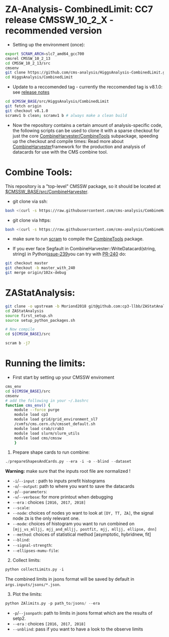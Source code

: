 # ZA-Analysis- CombinedLimit: CC7 release CMSSW_10_2_X - recommended version
- Setting up the environment (once):
```bash
export SCRAM_ARCH=slc7_amd64_gcc700
cmsrel CMSSW_10_2_13
cd CMSSW_10_2_13/src
cmsenv
git clone https://github.com/cms-analysis/HiggsAnalysis-CombinedLimit.git HiggsAnalysis/CombinedLimit
cd HiggsAnalysis/CombinedLimit
```
- Update to a reccomended tag - currently the reccomended tag is v8.1.0: see [release notes](https://github.com/cms-analysis/HiggsAnalysis-CombinedLimit/releases/tag/v8.1.0)

```bash
cd $CMSSW_BASE/src/HiggsAnalysis/CombinedLimit
git fetch origin
git checkout v8.1.0
scramv1 b clean; scramv1 b # always make a clean build
```

- Now the repository contains a certain amount of analysis-specific code, the following scripts can be used to clone it with a sparse checkout for just the core [CombineHarvester/CombineTools](https://github.com/cms-analysis/CombineHarvester/tree/master/CombineTools) subpackage, speeding up the checkout and compile times:
Read more about [CombineHarvester](http://cms-analysis.github.io/CombineHarvester/)framework for the production and analysis of datacards for use with the CMS combine tool. 

# Combine Tools:
This repository is a "top-level" CMSSW package, so it should be located at [$CMSSW_BASE/src/CombineHarvester](). 
- git clone via ssh:
```bash
bash <(curl -s https://raw.githubusercontent.com/cms-analysis/CombineHarvester/master/CombineTools/scripts/sparse-checkout-ssh.sh)
```
- git clone via https:
```bash
bash <(curl -s https://raw.githubusercontent.com/cms-analysis/CombineHarvester/master/CombineTools/scripts/sparse-checkout-https.sh)
```
- make sure to run [scram]() to compile the [CombineTools]() package.

- If you ever face Segfault in CombineHarvester::WriteDatacard(string, string) in Python[issue-239](https://github.com/cms-analysis/CombineHarvester/issues/239)you can try with [PR-240](https://github.com/cms-analysis/CombineHarvester/pull/240) do:
```bash
git checkout master
git checkout -b master_with_240
git merge origin/102x-debug
```
# ZAStatAnalysis:
```bash
git clone -o upstream -b Moriond2018 git@github.com:cp3-llbb/ZAStatAnalysis.git
cd ZAStatAnalysis
source first_setup.sh
source setup_python_packages.sh

# Now compile
cd ${CMSSW_BASE}/src

scram b -j7
```
# Running the limits:
- First start by setting up your CMSSW enviroment 
```bash
cms_env
cd ${CMSSW_BASE}/src
cmsenv
# add the following in your ~/.bashrc
function cms_env() {
    module --force purge
    module load cp3
    module load grid/grid_environment_sl7
    /cvmfs/cms.cern.ch/cmsset_default.sh
    module load crab/crab3
    module load slurm/slurm_utils
    module load cms/cmssw
    }
```
1.  Prepare shape cards to run combine:
```python
./prepareShapesAndCards.py --era -i -o --blind --dataset 
```
**Warning:** make sure that the inputs root file are normalized !
- ``-i``/``--input`` : path to inputs prrefit histograms
- ``-o``/``--output``: path to where you want to save the datacards 
- ``-p``/``--parameters``: 
- ``-v``/``--verbose``: for more printout when debugging
- ``--era`` : choices ``[2016, 2017, 2018]``
- ``--scale``:
- ``--node``: choices of nodes yo want to look at ``[DY, TT, ZA]``, the signal node ``ZA`` is the only relevant one.
- ``--mode``: choices of histogram you want to run combined on ``[mjj_vs_mlljj, mjj_and_mlljj, postfit, mjj, mlljj, ellipse, dnn]``
- ``--method``: choices of statistical method [asymptotic, hybridnew, fit]
- ``--blind``: 
- ``--signal-strength``:
- ``--ellipses-mumu-file``:
2. Collect limits:
```python
python collectLimits.py -i 
```
The combined limits in jsons format will be saved by default in ``args.inputs/jsons/*.json``.

3. Plot the limits: 
```python
python ZAlimits.py -p path_to/jsons/ --era
```
- ``-p``/``--jsonpath``: path to limits in jsons format which are the results of setp2.
- ``--era`` : choices ``[2016, 2017, 2018]``
- ``--unblind``: pass if you want to have a look to the observe limits
